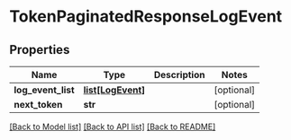 # TokenPaginatedResponseLogEvent

## Properties
Name | Type | Description | Notes
------------ | ------------- | ------------- | -------------
**log_event_list** | [**list[LogEvent]**](LogEvent.md) |  | [optional] 
**next_token** | **str** |  | [optional] 

[[Back to Model list]](../README.md#documentation-for-models) [[Back to API list]](../README.md#documentation-for-api-endpoints) [[Back to README]](../README.md)



